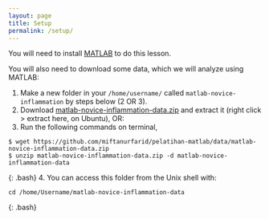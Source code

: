 ```yaml
---
layout: page
title: Setup
permalink: /setup/
---
```


You will need to install [MATLAB][matlab] to do this lesson.

You will also need to download some data, which we will analyze using MATLAB:

1.  Make a new folder in your `/home/username/` called `matlab-novice-inflammation` by steps below (2 OR 3).
2.  Download [matlab-novice-inflammation-data.zip](https://github.com/miftanurfarid/pelatihan-matlab/data/matlab-novice-inflammation-data.zip) and extract it (right click > extract here, on Ubuntu), OR:
3.	Run the following commands on terminal,
~~~
$ wget https://github.com/miftanurfarid/pelatihan-matlab/data/matlab-novice-inflammation-data.zip
$ unzip matlab-novice-inflammation-data.zip -d matlab-novice-inflammation-data 
~~~
{: .bash}
4.	You can access this folder from the Unix shell with:

~~~
cd /home/Username/matlab-novice-inflammation-data
~~~
{: .bash}

[matlab]: https://www.mathworks.com/products/matlab.html

